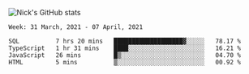 ![Nick's GitHub stats](https://github-readme-stats.vercel.app/api?username=nickdark&theme=vue&show_icons=true)


<!--START_SECTION:waka-->
```text
Week: 31 March, 2021 - 07 April, 2021

SQL          7 hrs 20 mins   ███████████████████▓░░░░░   78.17 % 
TypeScript   1 hr 31 mins    ████░░░░░░░░░░░░░░░░░░░░░   16.21 % 
JavaScript   26 mins         █▒░░░░░░░░░░░░░░░░░░░░░░░   04.70 % 
HTML         5 mins          ▒░░░░░░░░░░░░░░░░░░░░░░░░   00.92 % 
```
<!--END_SECTION:waka-->

<!--
**nickdark/nickdark** is a ✨ _special_ ✨ repository because its `README.md` (this file) appears on your GitHub profile.

Here are some ideas to get you started:

- 🔭 I’m currently working on ...
- 🌱 I’m currently learning ...
- 👯 I’m looking to collaborate on ...
- 🤔 I’m looking for help with ...
- 💬 Ask me about ...
- 📫 How to reach me: ...
- 😄 Pronouns: ...
- ⚡ Fun fact: ...
-->
